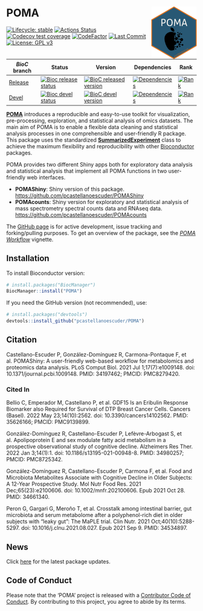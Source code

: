 
# POMA <img src='man/figures/logo.png' align="right" height="139" />

<!-- badges: start -->

[![Lifecycle:
stable](https://img.shields.io/badge/lifecycle-stable-brightgreen.svg)](https://www.tidyverse.org/lifecycle/#stable)
[![Actions
Status](https://github.com/pcastellanoescuder/POMA/workflows/R-CMD-check/badge.svg)](https://github.com/pcastellanoescuder/POMA/actions)
[![Codecov test
coverage](https://codecov.io/gh/pcastellanoescuder/POMA/branch/master/graph/badge.svg)](https://codecov.io/gh/pcastellanoescuder/POMA?branch=master)
[![CodeFactor](https://www.codefactor.io/repository/github/pcastellanoescuder/POMA/badge)](https://www.codefactor.io/repository/github/pcastellanoescuder/POMA)
[![Last
Commit](https://img.shields.io/github/last-commit/pcastellanoescuder/POMA.svg)](https://github.com/pcastellanoescuder/POMA/commits/master)
[![License: GPL
v3](https://img.shields.io/badge/License-GPLv3-blue.svg)](https://www.gnu.org/licenses/gpl-3.0)

| *BioC* branch                                                           | Status                                                                                                                                                  | Version                                                                                                                                            | Dependencies                                                                                                                                         | Rank                                                                                                                         |
|-------------------------------------------------------------------------|---------------------------------------------------------------------------------------------------------------------------------------------------------|----------------------------------------------------------------------------------------------------------------------------------------------------|------------------------------------------------------------------------------------------------------------------------------------------------------|------------------------------------------------------------------------------------------------------------------------------|
| [Release](http://bioconductor.org/packages/release/bioc/html/POMA.html) | [![Bioc release status](https://bioconductor.org/shields/build/release/bioc/POMA.svg)](https://bioconductor.org/checkResults/release/bioc-LATEST/POMA/) | [![BioC released version](https://img.shields.io/badge/release%20version-1.6.0-blue.svg)](https://www.bioconductor.org/packages/POMA)              | [![Dependencies](http://bioconductor.org/shields/dependencies/release/POMA.svg)](http://bioconductor.org/packages/release/bioc/html/POMA.html#since) | [![Rank](http://www.bioconductor.org/shields/downloads/release/POMA.svg)](https://bioconductor.org/packages/stats/bioc/POMA) |
| [Devel](http://bioconductor.org/packages/devel/bioc/html/POMA.html)     | [![Bioc devel status](https://bioconductor.org/shields/build/devel/bioc/POMA.svg)](https://bioconductor.org/checkResults/devel/bioc-LATEST/POMA/)       | [![BioC devel version](https://img.shields.io/badge/devel%20version-1.7.17-blue.svg)](https://bioconductor.org/packages/devel/bioc/html/POMA.html) | [![Dependencies](http://bioconductor.org/shields/dependencies/devel/POMA.svg)](http://bioconductor.org/packages/devel/bioc/html/POMA.html#since)     | [![Rank](http://www.bioconductor.org/shields/downloads/devel/POMA.svg)](https://bioconductor.org/packages/stats/bioc/POMA)   |

<!-- badges: end -->

[**POMA**](http://pcastellanoescuder.github.io/POMA/) introduces a
reproducible and easy-to-use toolkit for visualization, pre-processing,
exploration, and statistical analysis of omics datasets. The main aim of
POMA is to enable a flexible data cleaning and statistical analysis
processes in one comprehensible and user-friendly R package. This
package uses the standardized
[**SummarizedExperiment**](https://bioconductor.org/packages/release/bioc/html/SummarizedExperiment.html)
class to achieve the maximum flexibility and reproducibility with other
[Bioconductor](https://bioconductor.org) packages.

POMA provides two different Shiny apps both for exploratory data
analysis and statistical analysis that implement all POMA functions in
two user-friendly web interfaces.

-   **POMAShiny**: Shiny version of this package.
    <https://github.com/pcastellanoescuder/POMAShiny>  
-   **POMAcounts**: Shiny version for exploratory and statistical
    analysis of mass spectrometry spectral counts data and RNAseq data.
    <https://github.com/pcastellanoescuder/POMAcounts>

The [GitHub page](https://github.com/pcastellanoescuder/POMA) is for
active development, issue tracking and forking/pulling purposes. To get
an overview of the package, see the [*POMA
Workflow*](https://pcastellanoescuder.github.io/POMA/articles/POMA-demo.html)
vignette.

## Installation

To install Bioconductor version:

``` r
# install.packages("BiocManager")
BiocManager::install("POMA")
```

If you need the GitHub version (not recommended), use:

``` r
# install.packages("devtools")
devtools::install_github("pcastellanoescuder/POMA")
```

## Citation

Castellano-Escuder P, González-Domínguez R, Carmona-Pontaque F, et
al. POMAShiny: A user-friendly web-based workflow for metabolomics and
proteomics data analysis. PLoS Comput Biol. 2021 Jul 1;17(7):e1009148.
doi: 10.1371/journal.pcbi.1009148. PMID: 34197462; PMCID: PMC8279420.

### Cited In

Bellio C, Emperador M, Castellano P, et al. GDF15 Is an Eribulin
Response Biomarker also Required for Survival of DTP Breast Cancer
Cells. Cancers (Basel). 2022 May 23;14(10):2562. doi:
10.3390/cancers14102562. PMID: 35626166; PMCID: PMC9139899.

González-Domínguez R, Castellano-Escuder P, Lefèvre-Arbogast S, et
al. Apolipoprotein E and sex modulate fatty acid metabolism in a
prospective observational study of cognitive decline. Alzheimers Res
Ther. 2022 Jan 3;14(1):1. doi: 10.1186/s13195-021-00948-8. PMID:
34980257; PMCID: PMC8725342.

González-Domínguez R, Castellano-Escuder P, Carmona F, et al. Food and
Microbiota Metabolites Associate with Cognitive Decline in Older
Subjects: A 12-Year Prospective Study. Mol Nutr Food Res. 2021
Dec;65(23):e2100606. doi: 10.1002/mnfr.202100606. Epub 2021 Oct 28.
PMID: 34661340.

Peron G, Gargari G, Meroño T, et al. Crosstalk among intestinal barrier,
gut microbiota and serum metabolome after a polyphenol-rich diet in
older subjects with “leaky gut”: The MaPLE trial. Clin Nutr. 2021
Oct;40(10):5288-5297. doi: 10.1016/j.clnu.2021.08.027. Epub 2021 Sep 9.
PMID: 34534897.

## News

Click
[here](https://github.com/pcastellanoescuder/POMA/blob/master/NEWS.md)
for the latest package updates.

## Code of Conduct

Please note that the ‘POMA’ project is released with a [Contributor Code
of
Conduct](https://pcastellanoescuder.github.io/POMA/CODE_OF_CONDUCT.html).
By contributing to this project, you agree to abide by its terms.
